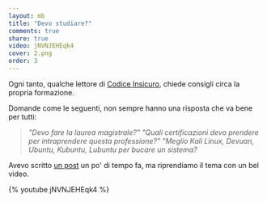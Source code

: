 ```yaml
---
layout: mb
title: "Devo studiare?"
comments: true
share: true
video: jNVNJEHEqk4 
cover: 2.png
order: 3
---
```


Ogni tanto, qualche lettore di [Codice Insicuro]({{site.url}}), chiede consigli
circa la propria formazione. 

Domande come le seguenti, non sempre hanno una risposta che va bene per tutti:
> _"Devo fare la laurea magistrale?"_
> _"Quali certificazioni devo prendere per intraprendere questa professione?"_
> _"Meglio Kali Linux, Devuan, Ubuntu, Kubuntu, Lubuntu per bucare un sistema?_

Avevo scritto [un post]({{site.url}}/blog/la-mia-formazione-3-4-3-o-4-3-1-2/)
un po' di tempo fa, ma riprendiamo il tema con un bel video.

{% youtube jNVNJEHEqk4 %}

